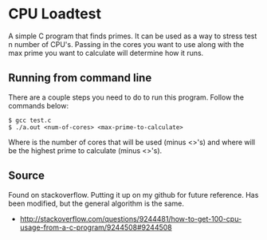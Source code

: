 # CPU Loadtest

A simple C program that finds primes. It can be used as a way to stress test n number of CPU's. Passing in the cores you want to use along with the max prime you want to calculate will determine how it runs.

## Running from command line

There are a couple steps you need to do to run this program. Follow the commands below:

    $ gcc test.c
    $ ./a.out <num-of-cores> <max-prime-to-calculate>

Where <num-of-cores> is the number of cores that will be used (minus <>'s) and where <max-prime-to-calculate> will be the highest prime to calculate (minus <>'s).

## Source

Found on stackoverflow. Putting it up on my github for future reference. Has been modified, but the general algorithm is the same.

- http://stackoverflow.com/questions/9244481/how-to-get-100-cpu-usage-from-a-c-program/9244508#9244508
